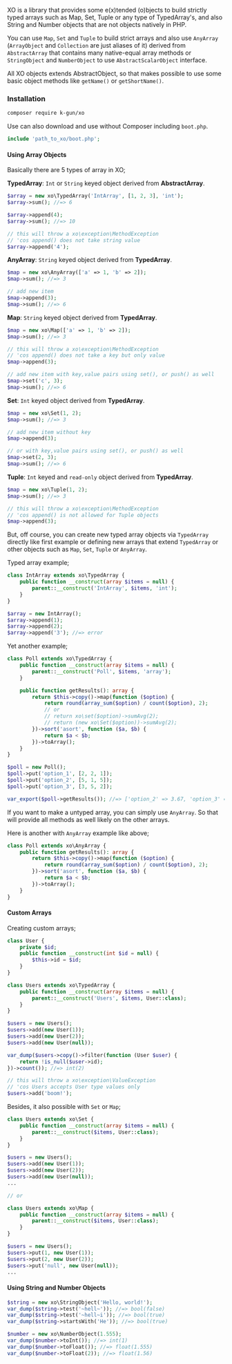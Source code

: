 XO is a library that provides some e(x)tended (o)bjects to build strictly typed arrays such as Map, Set, Tuple or any type of TypedArray's, and also String and Number objects that are not objects natively in PHP.

You can use `Map`, `Set` and `Tuple` to build strict arrays and also use `AnyArray` (`ArrayObject` and `Collection` are just aliases of it) derived from `AbstractArray` that contains many native-equal array methods or `StringObject` and `NumberObject` to use `AbstractScalarObject` interface.

All XO objects extends AbstractObject, so that makes possible to use some basic object methods like `getName()` or `getShortName()`.

### Installation

```bash
composer require k-gun/xo
```

Use can also download and use without Composer including `boot.php`.

```php
include 'path_to_xo/boot.php';
```

#### Using Array Objects

Basically there are 5 types of array in XO;

**TypedArray**: `Int` or `String` keyed object derived from **AbstractArray**.

```php
$array = new xo\TypedArray('IntArray', [1, 2, 3], 'int');
$array->sum(); //=> 6

$array->append(4);
$array->sum(); //=> 10

// this will throw a xo\exception\MethodException
// 'cos append() does not take string value
$array->append('4');
```

**AnyArray**: `String` keyed object derived from **TypedArray**.

```php
$map = new xo\AnyArray(['a' => 1, 'b' => 2]);
$map->sum(); //=> 3

// add new item
$map->append(3);
$map->sum(); //=> 6
```

**Map**: `String` keyed object derived from **TypedArray**.

```php
$map = new xo\Map(['a' => 1, 'b' => 2]);
$map->sum(); //=> 3

// this will throw a xo\exception\MethodException
// 'cos append() does not take a key but only value
$map->append(3);

// add new item with key,value pairs using set(), or push() as well
$map->set('c', 3);
$map->sum(); //=> 6
```

**Set**: `Int` keyed object derived from **TypedArray**.

```php
$map = new xo\Set(1, 2);
$map->sum(); //=> 3

// add new item without key
$map->append(3);

// or with key,value pairs using set(), or push() as well
$map->set(2, 3);
$map->sum(); //=> 6
```

**Tuple**: `Int` keyed and `read-only` object derived from **TypedArray**.

```php
$map = new xo\Tuple(1, 2);
$map->sum(); //=> 3

// this will throw a xo\exception\MethodException
// 'cos append() is not allowed for Tuple objects
$map->append(3);
```

But, off course, you can create new typed array objects via `TypedArray` directly like first example or defining new arrays that extend `TypedArray` or other objects such as `Map`, `Set`, `Tuple` or `AnyArray`.

Typed array example;

```php
class IntArray extends xo\TypedArray {
    public function __construct(array $items = null) {
        parent::__construct('IntArray', $items, 'int');
    }
}

$array = new IntArray();
$array->append(1);
$array->append(2);
$array->append('3'); //=> error
```

Yet another example;

```php
class Poll extends xo\TypedArray {
    public function __construct(array $items = null) {
        parent::__construct('Poll', $items, 'array');
    }

    public function getResults(): array {
        return $this->copy()->map(function ($option) {
            return round(array_sum($option) / count($option), 2);
            // or
            // return xo\set($option)->sumAvg(2);
            // return (new xo\Set($option))->sumAvg(2);
        })->sort('asort', function ($a, $b) {
            return $a < $b;
        })->toArray();
    }
}

$poll = new Poll();
$poll->put('option_1', [2, 2, 1]);
$poll->put('option_2', [5, 1, 5]);
$poll->put('option_3', [3, 5, 2]);

var_export($poll->getResults()); //=> ['option_2' => 3.67, 'option_3' => 3.33, 'option_1' => 1.67]
```

If you want to make a untyped array, you can simply use `AnyArray`. So that will provide all methods as well likely on the other arrays.

Here is another with `AnyArray` example like above;

```php
class Poll extends xo\AnyArray {
    public function getResults(): array {
        return $this->copy()->map(function ($option) {
            return round(array_sum($option) / count($option), 2);
        })->sort('asort', function ($a, $b) {
            return $a < $b;
        })->toArray();
    }
}
```

#### Custom Arrays

Creating custom arrays;

```php
class User {
    private $id;
    public function __construct(int $id = null) {
        $this->id = $id;
    }
}

class Users extends xo\TypedArray {
    public function __construct(array $items = null) {
        parent::__construct('Users', $items, User::class);
    }
}

$users = new Users();
$users->add(new User(1));
$users->add(new User(2));
$users->add(new User(null));

var_dump($users->copy()->filter(function (User $user) {
    return !is_null($user->id);
})->count()); //=> int(2)

// this will throw a xo\exception\ValueException
// 'cos Users accepts User type values only
$users->add('boom!');
```

Besides, it also possible with `Set` or `Map`;

```php
class Users extends xo\Set {
    public function __construct(array $items = null) {
        parent::__construct($items, User::class);
    }
}

$users = new Users();
$users->add(new User(1));
$users->add(new User(2));
$users->add(new User(null));
...

// or

class Users extends xo\Map {
    public function __construct(array $items = null) {
        parent::__construct($items, User::class);
    }
}

$users = new Users();
$users->put(1, new User(1));
$users->put(2, new User(2));
$users->put('null', new User(null));
...
```

#### Using String and Number Objects

```php
$string = new xo\StringObject('Hello, world!');
var_dump($string->test('~hell~')); //=> bool(false)
var_dump($string->test('~hell~i')); //=> bool(true)
var_dump($string->startsWith('He')); //=> bool(true)

$number = new xo\NumberObject(1.555);
var_dump($number->toInt()); //=> int(1)
var_dump($number->toFloat()); //=> float(1.555)
var_dump($number->toFloat(2)); //=> float(1.56)
```
